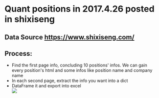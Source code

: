 # Quant positions in 2017.4.26 posted in shixiseng
## Data Source https://www.shixiseng.com/
## Process:
* Find the first page info, concluding 10 positions' infos. We can gain every position's html and some infos like position name and company name
* In each second page, extract the info you want into a dict
* DataFrame it and export into excel  
![](picture/xlsx.png)
